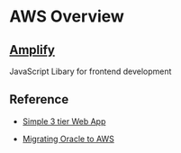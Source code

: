 # AWS Overview

## [Amplify](https://github.com/aws/aws-amplify)

   JavaScript Libary for frontend development

## Reference

- [Simple 3 tier Web App](http://calculator.s3.amazonaws.com/index.html#key=a-simple-3-tier-web-app)

- [Migrating Oracle to AWS](https://docs.aws.amazon.com/quickstart/latest/oracle-database/data-migration.html)